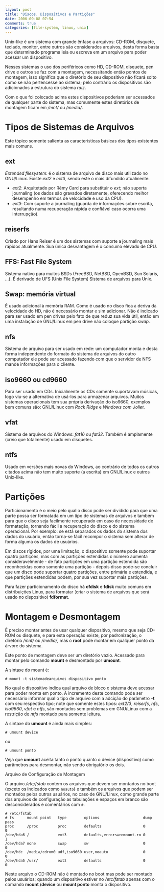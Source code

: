 ```yaml
---
layout: post
title: "Discos, Dispositivos e Partições"
date: 2006-09-08 07:54
comments: true
categories: [file-system, linux, unix]
---
```


Unix-like é um sistema com grande ênfase a arquivos: CD-ROM, disquete, teclado, monitor, entre outros são considerados arquivos, desta forma basta que determinado programa leia ou escreva em um arquivo para poder acessar um dispositivo.

Nesses sistemas o uso dos periféricos como HD, CD-ROM, disquete, pen drive e outros se faz com a montagem, necessitando então pontos de montagem, isso significa que o diretório de seu dispositivo não ficará solto como se não pertencesse ao sistema; pelo contrário os dispositivos são adicionados a estrutura do sistema _raiz_.

Com o que foi colocado acima estes dispositivos poderiam ser acessados de qualquer parte do sistema, mas comumente estes diretórios de montagem ficam em _/mnt/_ ou _/media/_.

# Tipos de Sistemas de Arquivos

Este tópico somente salienta as características básicas dos tipos existentes mais comuns.

## ext

_Extended filesystem_: é o sistema de arquivo de disco mais utilizado no GNU/Linux. Existe _ext2_ e _ext3_, sendo este o mais difundido atualmente.

* _ext2_: Arquitetado por Rémy Card para substituir o _ext_; não suporta journaling (os dados são gravados diretamente, oferecendo melhor desempenho em termos de velocidade e uso da CPU).
* _ext3_: Com suporte a journaling (guarda de informações sobre escrita, resultando numa recuperação rápida e confiável caso ocorra uma interrupção).

## reiserfs

Criado por Hans Reiser é um dos sistemas com suporte a journaling mais rápidos atualmente. Sua única desvantagem é o consumo elevado de CPU.

## FFS: Fast File System

Sistema nativo para muitos BSDs (FreeBSD, NetBSD, OpenBSD, Sun Solaris, ...). É derivado de UFS (Unix File System) Sistema de arquivos para Unix.

## Swap: memória virtual

É usado adicional à memória RAM. Como é usado no disco fica a deriva da velocidade do HD, não é necessário montar e sim adicionar. Não é indicado para ser usado em pen drives pelo fato de que reduz sua vida útil, então em uma instalação de GNU/Linux em pen drive não coloque partição _swap_.

## nfs

Sistema de arquivo para ser usado em rede: um computador monta e desta forma independente do formato do sistema de arquivos do outro computador ele pode ser acessado fazendo com que o servidor de NFS mande informações para o cliente.

## iso9660 ou cd9660

Para ser usado em CDs. Inicialmente os CDs somente suportavam músicas, logo viu-se a alternativa de usá-los para armazenar arquivos. Muitos sistemas operacionais tem sua própria  derivação do iso9660, exemplos bem comuns são: GNU/Linux com _Rock Ridge_ e _Windows com Joliet_.

## vfat

Sistema de arquivos do Windows: _fat16_ ou _fat32_. Também é amplamente (creio que totalmente) usado em disquetes.

## ntfs

Usado em versões mais novas do Windows, ao contrário de todos os outros citados acima não tem muito suporte (a escrita) em GNU/Linux e outros Unix-like.

# Partições

Particionamento é o meio pelo qual o disco pode ser dividido para que uma parte possa ser formatada em um tipo de sistemas de arquivos e também para que o disco seja facilmente recuperado em caso de necessidade de formatação, tornando fácil a recuperação do disco e do sistema operacional. Por exemplo: se está separados os dados do sistema dos dados do usuário, então torna-se fácil recompor o sistema sem alterar de forma alguma os dados de usuários.

Em discos rígidos, por uma limitação, o dispositivo somente pode suportar quatro partições, mas com as partições estendidas o número aumenta consideravelmente - de fato partições em uma partição estendida são reconhecidas como somente uma partição - depois disso pode-se concluir que um disco pode suportar quatro partições, entre primária e estendida, e que partições estendidas podem, por sua vez suportar mais partições.

Para fazer particionamento do disco há **cfdisk** e **fdisk** muito comuns em distribuições Linux, para formatar (criar o sistema de arquivos que será usado no dispositivo) **fdformat**.

# Montagem e Desmontagem

É preciso montar antes de usar qualquer dispositivo, mesmo que seja CD-ROM ou disquete, e para esta operação existe, por padronização, o diretório _/mnt/_ ou _/media/_, mas o **root** pode montar em qualquer ponto da árvore do sistema.

Este ponto de montagem deve ser um diretório vazio. Acessado para montar pelo comando **mount** e desmontado por **umount**.

A sintaxe do mount é:

    # mount -t sistemadearquivos dispositivo ponto

No qual o dispositivo indica qual arquivo de bloco o sistema deve acessar para poder monta em ponto. A incremento deste comando pode ser necessário informar qual o tipo de arquivo com a adcição do parâmetro **-t** com seu respectivo tipo; note que somente estes tipos: _ext2/3_, _reiserfs_, _nfs_, _iso9660_, _vfat_ e _ntfs_, são montados sem problemas em GNU/Linux com a restrição de _ntfs_ montado para somente leitura.

A sintaxe do **umount** é ainda mais simples:

    # umount device

ou

    # umount ponto

Veja que **umount** aceita tanto o ponto quanto o device (dispositivo) como parâmetros para desmontar, não sendo obrigatório os dois.

Arquivo de Configuração de Montagem

O arquivo _/etc/fstab_ contém os arquivos que devem ser montados no boot (exceto os indicados como ``noauto``) e também os arquivos que podem ser montados pelos outros usuários, no caso de GNU/Linux, como grande parte dos arquivos de configuração as tabulações e espaços em branco são desconsiderados e comentários com ``#``.

    # /etc/fstab
    # fs      mount point   type        options                    dump    pass
    proc      /proc         proc        defaults                   0       0
    /dev/hda6 /             ext3        defaults,errors=remount-ro 0       1
    /dev/hda7 none          swap        sw                         0       0
    /dev/hdc  /media/cdrom0 udf,iso9660 user,noauto                0       0
    /dev/hda5 /usr/         ext3        defaults                   0       0

Neste arquivo o CD-ROM não é montado no boot mas pode ser montado pelos usuários; quando um dispositivo estiver no _/etc/fstab_ apenas com o comando **mount /device** ou **mount ponto** monta o dispositivo.
